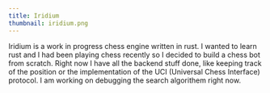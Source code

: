```yaml
---
title: Iridium
thumbnail: iridium.png
---
```


Iridium is a work in progress chess engine written in rust. I wanted to learn rust and I had been playing chess recently so I decided to build a chess bot from scratch. Right now I have all the backend stuff done, like keeping track of the position or the implementation of the UCI (Universal Chess Interface) protocol. I am working on debugging the search algorithem right now.